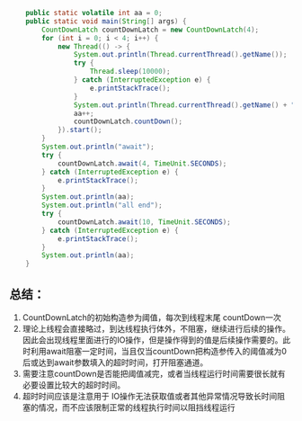 ```java
	public static volatile int aa = 0;
    public static void main(String[] args) {
        CountDownLatch countDownLatch = new CountDownLatch(4);
        for (int i = 0; i < 4; i++) {
            new Thread(() -> {
                System.out.println(Thread.currentThread().getName());
                try {
                    Thread.sleep(10000);
                } catch (InterruptedException e) {
                    e.printStackTrace();
                }
                System.out.println(Thread.currentThread().getName() + " end");
                aa++;
                countDownLatch.countDown();
            }).start();
        }
        System.out.println("await");
        try {
            countDownLatch.await(4, TimeUnit.SECONDS);
        } catch (InterruptedException e) {
            e.printStackTrace();
        }
        System.out.println(aa);
        System.out.println("all end");
        try {
            countDownLatch.await(10, TimeUnit.SECONDS);
        } catch (InterruptedException e) {
            e.printStackTrace();
        }
        System.out.println(aa);
    }
```
## 总结：
1. CountDownLatch的初始构造参为阈值，每次到线程末尾 countDown一次
2. 理论上线程会直接略过，到达线程执行体外，不阻塞，继续进行后续的操作。因此会出现线程里面进行的IO操作，但是操作得到的值是后续操作需要的。此时利用await阻塞一定时间，当且仅当countDown把构造参传入的阈值减为0后或达到await参数填入的超时时间，打开阻塞通道。
3. 需要注意countDown是否能把阈值减完，或者当线程运行时间需要很长就有必要设置比较大的超时时间。
4. 超时时间应该是注意用于 IO操作无法获取值或者其他异常情况导致长时间阻塞的情况，而不应该限制正常的线程执行时间以阻挡线程运行
